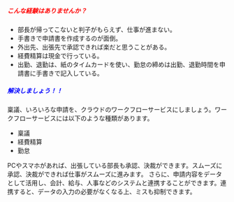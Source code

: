 ##### <span style="color: red;">こんな経験はありませんか？</span>

* 部長が帰ってこないと判子がもらえず、仕事が進まない。
* 手書きで申請書を作成するのが面倒。
* 外出先、出張先で承認できれば楽だと思うことがある。
* 経費精算は現金で行っている。
* 出勤、退勤は、紙のタイムカードを使い、勤怠の締めは出勤、退勤時間を申請書に手書きで記入している。



##### <span style="color: blue;">解決しましょう！！</span>

稟議、いろいろな申請を、クラウドのワークフローサービスにしましょう。ワークフローサービスには以下のような種類があります。

* 稟議
* 経費精算
* 勤怠

PCやスマホがあれば、出張している部長も承認、決裁ができます。スムーズに承認、決裁ができれば仕事がスムーズに進みます。
さらに、申請内容をデータとして活用し、会計、給与、人事などのシステムと連携することができます。連携すると、データの入力の必要がなくなる上、ミスも抑制できます。
